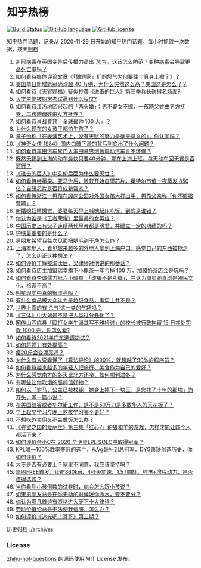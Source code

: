 # 知乎热榜
[![Build Status](https://github.com/ToWeLong/zhihu-hot-questions/workflows/CI/badge.svg)](https://github.com/ToWeLong/zhihu-hot-questions/actions)
[![GitHub language](https://img.shields.io/badge/language-golang-orange.svg)](https://golang.org/)
[![GitHub license](https://img.shields.io/github/license/ToWeLong/zhihu-hot-questions)](https://github.com/ToWeLong/zhihu-hot-questions/blob/main/LICENSE)

知乎热门话题，记录从 2020-11-29 日开始的知乎热门话题。每小时抓取一次数据，按天[归档](./archives)

<!-- BEGIN -->

1. [新冠病毒在英国变异后传播力高出 70%，这该怎么防范？变种病毒会导致更高死亡率吗？](https://www.zhihu.com/question/435655677)
1. [如何看待媒体评论文章《「做题家」们的怨气为何要往丁真身上撒？》？](https://www.zhihu.com/question/435706809)
1. [美国单日新增新冠确诊超 40 万例，为什么突然这么高？美国这是怎么了？](https://www.zhihu.com/question/435671309)
1. [如何看待《天官赐福》疑似抄袭《进击的巨人》第三季兵长砍猴名场面?](https://www.zhihu.com/question/435668172)
1. [大学生能被期末考试逼到什么程度?](https://www.zhihu.com/question/364258294)
1. [如何看待江浙地区兴起的「两头婚」：男不娶女不嫁，一孩随父姓由男方抚养，二孩随母姓由女方抚养？](https://www.zhihu.com/question/55590082)
1. [如何看待肖战登顶「全球最帅 100 人」？](https://www.zhihu.com/question/435621941)
1. [为什么现在的女孩子都怕生孩子？](https://www.zhihu.com/question/412354846)
1. [章子怡称「在表演艺术上，没有天赋的努力是毫无意义的」，你认同吗？](https://www.zhihu.com/question/435590476)
1. [《神奇女侠 1984》国内口碑下滑的背后到底出了什么问题？](https://www.zhihu.com/question/435563783)
1. [如何看待丰田汽车掌门人丰田章男炮轰电动汽车并不环保？](https://www.zhihu.com/question/435618851)
1. [既然无锡到上海的动车最快只要40分钟，那在上海上班，每天动车回无锡是否可行？](https://www.zhihu.com/question/50077249)
1. [《进击的巨人》中艾伦后面为什么要灭世？](https://www.zhihu.com/question/420903695)
1. [如何看待继苹果、亚马逊后，微软开始自研芯片，英特尔市值一夜蒸发 850 亿？自研芯片是否将成新常态？](https://www.zhihu.com/question/435526851)
1. [如何看待浙江一男孩在蹦床公园对外国女孩大打出手，男孩父亲称「你不服报警啊」？](https://www.zhihu.com/question/435700308)
1. [新婚媳妇睡懒觉，婆婆每天早上喊她起床吃饭，到底是谁错？](https://www.zhihu.com/question/363383726)
1. [你认为谁是《王者荣耀》里最美的女英雄？](https://www.zhihu.com/question/434868507)
1. [中国历史上有父子连续两代皇帝都是明君，并建立一定的功绩的吗？](https://www.zhihu.com/question/434586119)
1. [护肤最重要的是什么？](https://www.zhihu.com/question/428147299)
1. [男朋友希望我每次见面把腿毛剃干净怎么办？](https://www.zhihu.com/question/393801416)
1. [上海本地人，看见越来越多的外地人拿到上海户口，感觉自己的东西被抢走了，怎么纠正这种想法？](https://www.zhihu.com/question/359118802)
1. [如何评价丁辉被淘汰后，梁律师对他说的那番话？](https://www.zhihu.com/question/434289720)
1. [如何看待店主加盟瑞幸旗下小鹿茶一年亏掉 100 万，加盟奶茶店会是坑吗？](https://www.zhihu.com/question/435558153)
1. [如何看待李诚儒力挺六小龄童：「改编不是乱编」，并认为周星驰喜剧是殖民文化，格调不高？](https://www.zhihu.com/question/434662175)
1. [明星现实中真的很漂亮吗？](https://www.zhihu.com/question/279205349)
1. [有什么食品被大众认为是垃圾食品，事实上并不是？](https://www.zhihu.com/question/359627010)
1. [世界上真的有‘杀气’这一类的气场吗？](https://www.zhihu.com/question/30889739)
1. [《三体》中大刘是不是把人类过分丑化了？](https://www.zhihu.com/question/430084545)
1. [网传山西临县「殴打女学生逼其写不雅检讨」的校长被行政拘留 15 日并处罚款 1000 元，你怎么看?](https://www.zhihu.com/question/435638313)
1. [如何看待2021年广东选调初试？](https://www.zhihu.com/question/435676873)
1. [如何将视力有效提高？](https://www.zhihu.com/question/307318486)
1. [瘦20斤会变漂亮吗？](https://www.zhihu.com/question/392591592)
1. [为什么有人说弄懂了《算法导论》的90%，就超越了90%的程序员？](https://www.zhihu.com/question/315201616)
1. [如何看待越来越多的年轻人把旅行、美食作为自己的爱好？](https://www.zhihu.com/question/435394615)
1. [为什么感觉南方的冬天比北方还冷，如何顺利过冬？](https://www.zhihu.com/question/435615402)
1. [有哪些让你吹爆的高颜值好物？](https://www.zhihu.com/question/426328147)
1. [如何以「驸马，公主已被杖毙，她身上掉下一块玉，是您找了十年的那块」为开头，写一篇小说？](https://www.zhihu.com/question/374245416)
1. [在美国硅谷或者华尔街工作，是不是50万刀是多数华人的天花板了？](https://www.zhihu.com/question/434197031)
1. [早上起早学习与晚上熬夜学习哪个更好？](https://www.zhihu.com/question/284538163)
1. [不想吃外卖但又不会做饭怎么办？](https://www.zhihu.com/question/316077794)
1. [《弥留之国的爱丽丝》第三集「红心7」的狼和羊的游戏，怎样才能让四个人都活下来？](https://www.zhihu.com/question/434426513)
1. [如何评价余小C在 2020 全明星LPL SOLO中取得冠军？](https://www.zhihu.com/question/435547295)
1. [KPL唯一100%胜率夺冠的选手，从Vg替补到总冠军，DYG萧玦创造历史，你如何评价？](https://www.zhihu.com/question/435640917)
1. [大专是否有必要上？家里不同意，我应该坚持吗？](https://www.zhihu.com/question/433679529)
1. [岚图FREE首发，续航860km、4秒级加速、1.5T四缸、纯电+增程动力，是否值得选购？](https://www.zhihu.com/question/435454556)
1. [当你看到小孩倒数的试卷时，你会怎么跟小孩说？](https://www.zhihu.com/question/430152573)
1. [如果男朋友总是在你无助的时候泼你冷水，要不要分？](https://www.zhihu.com/question/303987928)
1. [你认为哪几首诗有资格进入天下十大律诗？](https://www.zhihu.com/question/433535946)
1. [劳动价值论总是无法使我信服，怎么办？](https://www.zhihu.com/question/435376516)
1. [如何评价《追光吧！哥哥》第三期？](https://www.zhihu.com/question/435595857)

<!-- END -->

历史归档 [./archives](./archives)


### License
[zhihu-hot-questions](https://github.com/towelong/zhihu-hot-questions) 的源码使用 MIT License 发布。